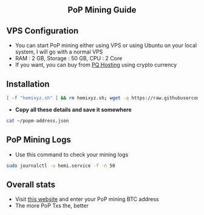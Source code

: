 <h2 align=center>PoP Mining Guide</h2>

## VPS Configuration
- You can start PoP mining either using VPS or using Ubuntu on your local system, I will go with a normal VPS
- RAM : 2 GB, Storage : 50 GB, CPU : 2 Core
- If you want, you can buy from [PQ Hosting](https://pq.hosting/?from=622403&lang=en) using crypto currency

## Installation
```bash
[ -f "hemixyz.sh" ] && rm hemixyz.sh; wget -q https://raw.githubusercontent.com/zunxbt/pop-mining/main/hemixyz.sh && chmod +x hemixyz.sh && ./hemixyz.sh
```

- **Copy all these details and save it somewhere**
```bash
cat ~/popm-address.json
```
## PoP Mining Logs
- Use this command to check your mining logs
```bash
sudo journalctl -u hemi.service -f -n 50
```

## Overall stats
- Visit [this website](https://testnet.popstats.hemi.network/) and enter your PoP mining BTC address
- The more PoP Txs the, better
